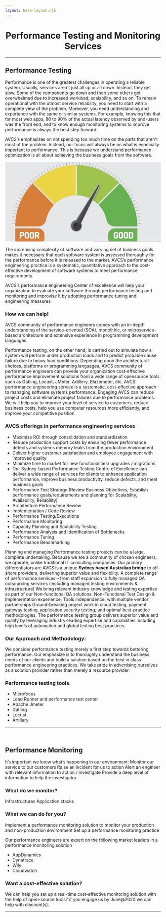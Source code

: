 ```yaml
---
layout: base-layout.njk
---
```


<h1 style="text-align:center;">Performance Testing and Monitoring Services</h1>

---

## Performance Testing


Performance is one of the greatest challenges in operating a reliable system.
Usually, services aren't just all up or all down. Instead, they get slow. Some of the components go down and then some others get overwhelmed due to increased workload, scalability, and so on.
To remain operational with the utmost service reliability, you need to start with a complete view of the problem. Moreover, you need understanding and experience with the same or similar systems.
For example, knowing this that for most web apps, 80 to 90% of the actual latency observed by end-users was the front end, and to know enough monitoring systems to improve performance is always the best step forward.

AVCS’s emphasizes on not spending too much time on the parts that aren't most of the problem. Instead, our focus will always be on what is especially important to performance.
This is because we understand performance optimization is all about achieving the business goals from the software.

<img src="/img/performance.png" style="max-height: 500px" class="img-fluid" alt="Responsive image"><p></p>

The increasing complexity of software and varying set of business goals makes it necessary that each software system is assessed thoroughly for the performance before it is released to the market.
AVCS’s performance engineering practice is a systematic, quantitative approach to the cost-effective development of software systems to meet performance requirements.

AVCS’s performance engineering Center of excellence will help your organization to evaluate your software through performance testing and monitoring and improvise it by adopting performance tuning and engineering measures.

### How we can help!

AVCS community of performance engineers comes with an in-depth understanding of the service-oriented (SOA), monolithic, or microservice-based architecture and extensive experience in programming development languages.

Performance testing, on the other hand, is carried out to simulate how a system will perform under production loads and to predict probable cause failure due to heavy load conditions.
Depending upon the architectural choices, platforms or programming languages, AVCS community of performance engineers can provide your organization cost-effective performance improvement solutions from a wide range of opensource tools such as Gatling, Locust, JMeter, Artillery, Blazemeter, etc.
AVCS performance engineering service is a systematic, cost-effective approach to managing software systems performance. Engaging AVCS can reduce project costs and eliminate project failures due to performance problems. We will help you to improve your level of service to customers, reduce business costs, help you use computer resources more efficiently, and improve your competitive position.

### AVCS offerings in performance engineering services

- Maximize ROI through consolidation and standardization
- Reduce production support costs by ensuring fewer performance defects and systems memory leaks from the production environment
- Deliver higher customer satisfaction and employee engagement with improved quality
- Minimize time to market for new functionalities/ upgrades / migrations
- Our Sydney-based Performance Testing Centre of Excellence can deliver a wide range of services for clients to enhance application performance, improve business productivity, reduce defects, and meet business goals
- Performance Test Strategy (Review Business Objectives, Establish performance goals/requirements and planning for Scalability, Availability, Reliability)
- Architecture Performance Review
- Implementation / Code Review
- Performance Testing/Executions
- Performance Monitoring
- Capacity Planning and Scalability Testing
- Performance Analysis and Identification of Bottlenecks
- Performance Tuning
- Performance Benchmarking

Planning and managing Performance testing projects can be a large, complete undertaking. Because we are a community of chosen engineers, we operate, unlike traditional IT consulting companies.
Our primary differentiators are
AVCS is a unique **Sydney based Australian bridge** to off-shore providers, delivering superior value and flexibility.
A complete range of performance services – from staff expansion to fully managed QA outsourcing services (including managed testing environments & infrastructure)
We bring relevant industry knowledge and testing expertise as part of our Non-functional QA solutions.
Non-Functional Test Design & Implementation experience;
Tools independence, with multiple vendor partnerships
Ground-breaking project work in cloud testing, payment gateway testing, application security testing, and optimal best-practice methodologies.
The performance testing group delivers superior value and quality by leveraging industry-leading expertise and capabilities including high levels of automation and global testing best practices.

### Our Approach and Methodology:

We consider performance testing merely a first step towards bettering performance. Our emphasize is to thoroughly understand the business needs of our clients and build a solution based on the best in class performance engineering practices. We take pride in advertising ourselves as a solution provider rather than merely a resource provider.

### Performance testing tools.

- Microfocus
- Load Runner and performance test center
- Apache Jmeter
- Gatling
- Locust
- Artillery

---
<p>&nbsp;</p>

## Performance Monitoring


It’s important we know what’s happening in our environment:
Monitor our service to our customers
Raise an incident for us to action
Alert an engineer with relevant information to action / investigate
Provide a deep level of information to help the investigator

### What do we monitor?

Infrastructures
Application stacks

### What we can do for you?

Implement a performance monitoring solution to monitor your production and non-production environment
Set up a performance monitoring practice

Our performance engineers are expert on the following market leaders in a performance monitoring solution

- AppDynamics
- Dynatrace
- Wily
- Cloudwatch

### Want a cost-effective solution?

We can help you set up a real-time cost-effective monitoring solution with the help of open-source tools?
if you engage us by June@2020 we can help with discount(s).

---

<p>&nbsp;</p>
